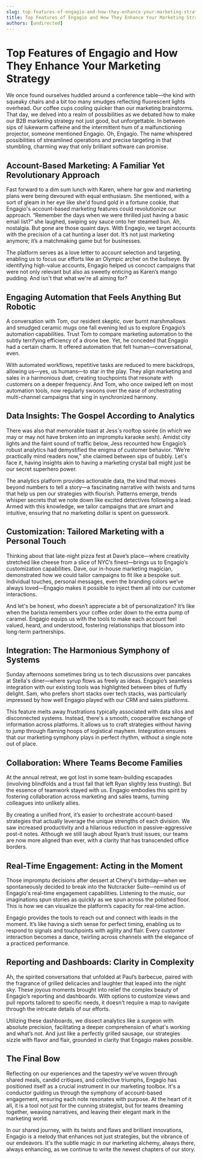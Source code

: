 ```yaml
---
slug: top-features-of-engagio-and-how-they-enhance-your-marketing-strategy
title: Top Features of Engagio and How They Enhance Your Marketing Strategy
authors: [undirected]
---
```



# Top Features of Engagio and How They Enhance Your Marketing Strategy

We once found ourselves huddled around a conference table—the kind with squeaky chairs and a bit too many smudges reflecting fluorescent lights overhead. Our coffee cups cooling quicker than our marketing brainstorms. That day, we delved into a realm of possibilities as we debated how to make our B2B marketing strategy not just good, but unforgettable. In between sips of lukewarm caffeine and the intermittent hum of a malfunctioning projector, someone mentioned Engagio. Oh, Engagio. The name whispered possibilities of streamlined operations and precise targeting in that stumbling, charming way that only brilliant software can promise.

## Account-Based Marketing: A Familiar Yet Revolutionary Approach

Fast forward to a dim sum lunch with Karen, where har gow and marketing plans were being devoured with equal enthusiasm. She mentioned, with a sort of gleam in her eye like she'd found gold in a fortune cookie, that Engagio's account-based marketing features could revolutionize our approach. “Remember the days when we were thrilled just having a basic email list?” she laughed, swiping soy sauce onto her steamed bun. Ah, nostalgia. But gone are those quaint days. With Engagio, we target accounts with the precision of a cat hunting a laser dot. It’s not just marketing anymore; it’s a matchmaking game but for businesses.

The platform serves as a love letter to account selection and targeting, enabling us to focus our efforts like an Olympic archer on the bullseye. By identifying high-value accounts, Engagio helped us concoct campaigns that were not only relevant but also as sweetly enticing as Karen’s mango pudding. And isn't that what we're all aiming for?

## Engaging Automation that Feels Anything But Robotic

A conversation with Tom, our resident skeptic, over burnt marshmallows and smudged ceramic mugs one fall evening led us to explore Engagio’s automation capabilities. Trust Tom to compare marketing automation to the subtly terrifying efficiency of a drone bee. Yet, he conceded that Engagio had a certain charm. It offered automation that felt human—conversational, even.

With automated workflows, repetitive tasks are reduced to mere backdrops, allowing us—yes, us humans—to star in the play. They align marketing and sales in a harmonious duet, creating touchpoints that resonate with customers on a deeper frequency. And Tom, who once swiped left on most automation tools, now regularly swoons over the ease of orchestrating multi-channel campaigns that sing in synchronized harmony.

## Data Insights: The Gospel According to Analytics

There was also that memorable toast at Jess's rooftop soirée (in which we may or may not have broken into an impromptu karaoke sesh). Amidst city lights and the faint sound of traffic below, Jess recounted how Engagio’s robust analytics had demystified the enigma of customer behavior. “We’re practically mind readers now,” she claimed between sips of bubbly. Let's face it, having insights akin to having a marketing crystal ball might just be our secret superhero power.

The analytics platform provides actionable data, the kind that moves beyond numbers to tell a story—a fascinating narrative with twists and turns that help us pen our strategies with flourish. Patterns emerge, trends whisper secrets that we note down like excited detectives following a lead. Armed with this knowledge, we tailor campaigns that are smart and intuitive, ensuring that no marketing dollar is spent on guesswork.

## Customization: Tailored Marketing with a Personal Touch

Thinking about that late-night pizza fest at Dave’s place—where creativity stretched like cheese from a slice of NYC’s finest—brings us to Engagio’s customization capabilities. Dave, our in-house marketing magician, demonstrated how we could tailor campaigns to fit like a bespoke suit. Individual touches, personal messages, even the branding colors we’ve always loved—Engagio makes it possible to inject them all into our customer interactions.

And let's be honest, who doesn’t appreciate a bit of personalization? It’s like when the barista remembers your coffee order down to the extra pump of caramel. Engagio equips us with the tools to make each account feel valued, heard, and understood, fostering relationships that blossom into long-term partnerships.

## Integration: The Harmonious Symphony of Systems

Sunday afternoons sometimes bring us to tech discussions over pancakes at Stella's diner—where syrup flows as freely as ideas. Engagio’s seamless integration with our existing tools was highlighted between bites of fluffy delight. Sam, who prefers short stacks over tech stacks, was particularly impressed by how well Engagio played with our CRM and sales platforms.

This feature melts away frustrations typically associated with data silos and disconnected systems. Instead, there's a smooth, cooperative exchange of information across platforms. It allows us to craft strategies without having to jump through flaming hoops of logistical mayhem. Integration ensures that our marketing symphony plays in perfect rhythm, without a single note out of place.

## Collaboration: Where Teams Become Families

At the annual retreat, we got lost in some team-building escapades (involving blindfolds and a trust fall that left Ryan slightly less trusting). But the essence of teamwork stayed with us. Engagio embodies this spirit by fostering collaboration across marketing and sales teams, turning colleagues into unlikely allies.

By creating a unified front, it’s easier to orchestrate account-based strategies that actually leverage the unique strengths of each division. We saw increased productivity and a hilarious reduction in passive-aggressive post-it notes. Although we still laugh about Ryan’s trust issues, our teams are now more aligned than ever, with a clarity that has transcended office borders.

## Real-Time Engagement: Acting in the Moment

Those impromptu decisions after dessert at Cheryl's birthday—when we spontaneously decided to break into the Nutcracker Suite—remind us of Engagio's real-time engagement capabilities. Listening to the music, our imaginations spun stories as quickly as we spun across the polished floor. This is how we can visualize the platform’s capacity for real-time action.

Engagio provides the tools to reach out and connect with leads in the moment. It’s like having a sixth sense for perfect timing, enabling us to respond to signals and touchpoints with agility and flair. Every customer interaction becomes a dance, twirling across channels with the elegance of a practiced performance.

## Reporting and Dashboards: Clarity in Complexity

Ah, the spirited conversations that unfolded at Paul’s barbecue, paired with the fragrance of grilled delicacies and laughter that leaped into the night sky. These joyous moments brought into relief the complex beauty of Engagio’s reporting and dashboards. With options to customize views and pull reports tailored to specific needs, it doesn't require a map to navigate through the intricate details of our efforts.

Utilizing these dashboards, we dissect analytics like a surgeon with absolute precision, facilitating a deeper comprehension of what's working and what’s not. And just like a perfectly grilled sausage, our strategies sizzle with flavor and flair, grounded in clarity that Engagio makes possible. 

## The Final Bow

Reflecting on our experiences and the tapestry we’ve woven through shared meals, candid critiques, and collective triumphs, Engagio has positioned itself as a crucial instrument in our marketing toolbox. It's a conductor guiding us through the symphony of account-based engagement, ensuring each note resonates with purpose. At the heart of it all, it is a tool not just for the cunning strategist, but for teams dreaming together, weaving narratives, and leaving their elegant mark in the marketing world.

In our shared journey, with its twists and flaws and brilliant innovations, Engagio is a melody that enhances not just strategies, but the vibrance of our endeavors. It's the subtle magic in our marketing alchemy, always there, always enhancing, as we continue to write the newest chapters of our story.